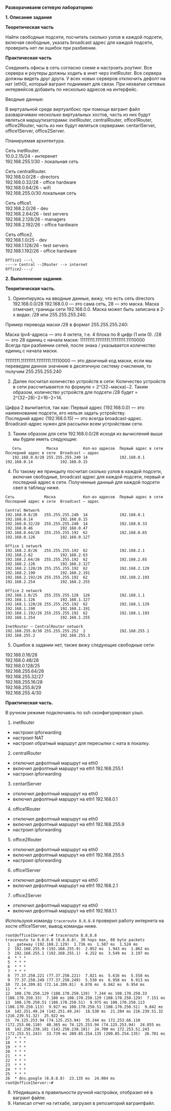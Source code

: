 **Разворачиваем сетевую лабораторию**

**1. Описание задания**

**Теоретическая часть**  

Найти свободные подсети, посчитать сколько узлов в каждой подсети, включая свободные, указать broadcast адрес для каждой подсети, проверить нет ли ошибок при разбиении.  

**Практическая часть**  

Соединить офисы в сеть согласно схеме и настроить роутинг. Все сервера и роутеры должны ходить в инет черз inetRouter. Все сервера должны видеть друг друга. У всех новых серверов отключить дефолт на нат (eth0), который вагрант поднимает для связи. При нехватке сетевых интервейсов добавить по несколько адресов на интерфейс.

Вводные данные:  

В виртуальной среде виртуалбокc при помощи вагрант файл разварачиваю несколько виртуальных хостов, часть из них будут являться маршутизаторами: inetRouter, centralRouter, office1Router, office2Router, часть из них будут являться серверами: centarlServer, office1Server, office2Server.

Планируемая архитектура.  

Сеть inetRouter.  
10.0.2.15/24 - интеренет  
192.168.255.1/30 - локальная сеть  

Сеть centralRouter.  
192.168.0.0/28 - directors  
192.168.0.32/28 - office hardware  
192.168.0.64/26 - wifi  
192.168.255.0/30 локальная сеть  

Сеть office1.  
192.168.2.0/26 - dev  
192.168.2.64/26 - test servers  
192.168.2.128/26 - managers  
192.168.2.192/26 - office hardware  

Сеть office2.  
192.168.1.0/25 - dev  
192.168.1.128/26 - test servers  
192.168.1.192/26 - office hardware 

```
Office1 ---\
----> Central --IRouter --> internet
Office2----/
```


 **2. Выполенение задания.**

 **Теоритическая часть.**
 
1. Ориентируясь на вводные данные, вижу, что есть сеть directors 192.168.0.0/28
192.168.0.0 — это сама сеть, 28 — это маска. Маска отмечает, границы сети 192.168.0.0. Маска может быть записана в 2-х видах:  /28 или 255.255.255.240.
   
Пример перевода маски /28 в формат 255.255.255.240:

Маска Ipv4-адреса — это 4 октета, т.е. 4 блока по 8 цифр (1 или 0). 
/28 — это 28 единиц с начала маски: 11111111.11111111.11111111.11110000  
Всегда при разбиении сетей, после знака / указывается количество единиц с начала маски.

11111111.11111111.11111111.11110000 — это двоичный код маски, если мы переведем данное значение в десятичную систему счисления, то получим 255.255.255.240

2. Далее посчитал количество устройств в сети: 
Количество устройств в сети рассчитывается по формуле = 2^(32−маска)−2.
Таким образом, количество устройств для подсети /28 будет = 2^(32−28)−2=16−2=14.

Цифра 2 вычитается, так как:
Первый адрес (192.168.0.0) — это наименование подсети, его нельзя задать устройству.  
Последний адрес (192.168.0.15) — это всегда broadcast-адрес. Broadcast-адрес нужен для рассылки всем устройствам сети. 

3. Таким образом для сети 192.168.0.0/28 исходя из вычислений выше мы будем иметь следующие:
```
   Сеть           Маска           Кол-во адресов  Первый адрес в сети  Последний адрес в сети  Broadcast — адрес
   192.168.0.0/28 255.255.255.240 14              192.168.0.1          192.168.0.14            192.168.0.15
```
4. По такому же принцыпу посчитал сколько узлов в каждой подсети, включая свободные, broadcast адрес для каждой подсети, первый и последний адрес в сети.
   Полученные данный для каждой подсети свел в таблицу ниже.
   
```
Сеть             Маска            Кол-во адресов  Первый адрес в сети  Последний адрес в сети  Broadcast — адрес

Central Network
192.168.0.0/28   255.255.255.240  14              192.168.0.1          192.168.0.14            192.168.0.15
192.168.0.32/28  255.255.255.240  14              192.168.0.33         192.168.0.46            192.168.0.47
192.168.0.64/26  255.255.255.192  62              192.168.0.65         192.168.0.126           192.168.0.127

Office 1 network
192.168.2.0/26   255.255.255.192  62              192.168.2.1          192.168.2.62            192.168.2.63
192.168.2.64/26  255.255.255.192  62              192.168.2.65         192.168.2.126           192.168.2.127
192.168.2.128/26 255.255.255.192  62              192.168.2.129        192.168.2.190           192.168.2.191
192.168.2.192/26 255.255.255.192  62              192.168.2.193        192.168.2.254           192.168.2.255

Office 2 network
192.168.1.0/25   255.255.255.128  126             192.168.1.1          192.168.1.126           192.168.1.127
192.168.1.128/26 255.255.255.192  62              192.168.1.129        192.168.1.190           192.168.1.191
192.168.1.192/26 255.255.255.192  62              192.168.1.193        192.168.1.254           192.168.1.255

InetRouter — CentralRouter network
192.168.255.0/30 255.255.255.252  2               192.168.255.1        192.168.255.2           192.168.255.3
```
5. Ошибок в задании нет, также вижу следующие свободные сети:
   
192.168.0.16/28  
192.168.0.48/28  
192.168.0.128/25  
192.168.255.64/26  
192.168.255.32/27  
192.168.255.16/28  
192.168.255.8/29  
192.168.255.4/30 



 **Практическая часть.**  
 
 В ручном режиме подключаясь по ssh  сконфигурировал узыл.
 
1. inetRouter
- настроил ipforwarding
- настроил NAT
- настроил обратный маршрут для пересылки с ната в локалку.

2. centralRouter
- отключил дефолтный маршрут на eth0
- включил дефолтный маршрут на eth1 192.168.255.1
- настроил ipforwarding

3. centarlServer
- отключил дефолтный маршрут на eth0
- включил дефолтный маршрут на eth1 192.168.0.1

4. office1Router
- отключил дефолтный маршрут на eth0
- включил дефолтный маршрут на eth1 192.168.255.9
- настроил ipforwarding

5. office2Router
- отключил дефолтный маршрут на eth0
- включил дефолтный маршрут на eth1 192.168.255.5
- настроил ipforwarding

6. office1Server
- отключил дефолтный маршрут на eth0
- включил дефолтный маршрут на eth1 192.168.2.1

7. office2Server
- отключил дефолтный маршрут на eth0
- включил дефолтный маршрут на eth1 192.168.1.1

Используюя команду `traceroute 8.8.8.8` проверил работу интернета на хосте office1Server, вывод команды ниже.
```
root@office1Server:~# traceroute 8.8.8.8
traceroute to 8.8.8.8 (8.8.8.8), 30 hops max, 60 byte packets
 1  _gateway (192.168.2.129)  1.736 ms  1.587 ms  1.524 ms
 2  192.168.255.9 (192.168.255.9)  2.052 ms  1.943 ms  1.862 ms
 3  192.168.255.1 (192.168.255.1)  4.252 ms  3.549 ms  3.197 ms
 4  * * *
 5  * * *
 6  * * *
 7  * * *
 8  77.37.250.221 (77.37.250.221)  7.821 ms  5.616 ms  5.558 ms
 9  77.37.250.249 (77.37.250.249)  5.530 ms  6.958 ms  6.913 ms
10  72.14.209.81 (72.14.209.81)  6.878 ms  6.842 ms  6.954 ms
11  * * *
12  108.170.250.129 (108.170.250.129)  7.244 ms 108.170.250.33 (108.170.250.33)  7.180 ms 108.170.250.129 (108.170.250.129)  7.151 ms
13  108.170.250.51 (108.170.250.51)  9.975 ms 108.170.250.113 (108.170.250.113)  9.927 ms 108.170.250.51 (108.170.250.51)  9.842 ms
14  142.251.49.24 (142.251.49.24)  18.530 ms  21.204 ms 216.239.51.32 (216.239.51.32)  25.922 ms
15  74.125.253.94 (74.125.253.94)  35.244 ms 172.253.66.110 (172.253.66.110)  48.365 ms 74.125.253.94 (74.125.253.94)  24.055 ms
16  142.250.238.181 (142.250.238.181)  24.700 ms 172.253.51.243 (172.253.51.243)  33.739 ms 209.85.254.135 (209.85.254.135)  26.701 ms
17  * * *
18  * * *
19  * * *
20  * * *
21  * * *
22  * * *
23  * * *
24  * * *
25  * * *
26  * dns.google (8.8.8.8)  23.135 ms  24.084 ms
root@office1Server:~# 
```

8. Убедившись в правильности ручной настройки, отобразил её в вагрант файле. 
9. Написал отчет на гитхабе, загрузил в репозиторий вагрантфайл. 

